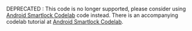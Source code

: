 DEPRECATED : This code is no longer supported, please consider using [Android Smartlock Codelab](https://codelabs.developers.google.com/codelabs/android-smart-lock) code instead. There is an accompanying codelab tutorial at [Android Smartlock Codelab](https://github.com/googlecodelabs/android-smart-lock).

